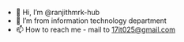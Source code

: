 - 👋 Hi, I’m @ranjithmrk-hub
- 👀 I’m from information technology department
- 📫 How to reach me - mail to 17it025@gmail.com

<!---
ranjithmrk-hub/ranjithmrk-hub is a ✨ special ✨ repository because its `README.md` (this file) appears on your GitHub profile.
You can click the Preview link to take a look at your changes.
--->
